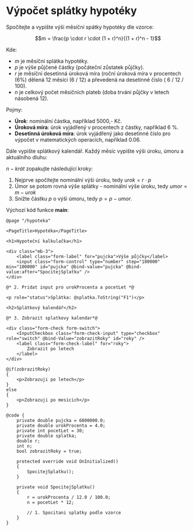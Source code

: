 # Výpočet splátky hypotéky

Spočítejte a vypište výši měsíční spátky hypotéky dle vzorce:

$$m = \frac{p \cdot r \cdot (1 + r)^n}{(1 + r)^n - 1}$$

Kde:
- *m* je měsíční splátka hypotéky.
- *p* je výše půjčené částky (počáteční zůstatek půjčky).
- *r* je měsíční desetinná úroková míra (roční úroková míra v procentech (6%) dělená 12 měsíci (6 / 12) a převedená na desetinné číslo ( 6 / 12 / 100).
- *n* je celkový počet měsíčních plateb (doba trvání půjčky v letech násobená 12).

Pojmy:
- **Úrok**: nominální částka, například 5000,- Kč.
- **Úroková míra**:  úrok vyjádřený v procentech z částky, například 6 %.
- **Desetinná úroková míra**: úrok vyjádřený jako desetinné číslo pro výpočet v matematických operacích, například 0.06.

Dále vypište splátkový kalendář. Každý měsíc vypište výši úroku, úmoru a aktuálního dluhu:

$n-krát$ zopakujte následující kroky:
1) Nejprve spočítejte nominální výši úroku, tedy $urok = r \cdot p$
2) Úmor se potom rovná výše splátky - nominální výše úroku, tedy $umor = m - urok$
3) Snižte částku *p* o výši úmoru, tedy $p = p - umor$.
   
Výchozí kód funkce **main**:

```razor
@page "/hypoteka"

<PageTitle>Hypotéka</PageTitle>

<h1>Hypoteční kalkulačka</h1>

<div class="mb-3">
    <label class="form-label" for="pujcka">Výše půjčky</label>
    <input class="form-control" type="number" step="100000" min="100000" id="pujcka" @bind-value="pujcka" @bind-value:after="SpocitejSplatku" />
</div>

@* 2. Pridat input pro urokProcenta a pocetLet *@

<p role="status">Splátka: @splatka.ToString("F1")</p>

<h2>Splátkový kalendář</h2>

@* 3. Zobrazit splatkovy kalendar*@

<div class="form-check form-switch">
    <InputCheckbox class="form-check-input" type="checkbox" role="switch" @bind-Value="zobrazitRoky" id="roky" />
    <label class="form-check-label" for="roky">
        Zobrazit po letech
    </label>
</div>

@if(zobrazitRoky)
{
    <p>Zobrazuji po letech</p>
}
else
{
    <p>Zobrazuji po mesicich</p>
}

@code {
    private double pujcka = 6000000.0;
    private double urokProcenta = 4.0;
    private int pocetLet = 30;
    private double splatka;
    double r;
    int n;
    bool zobrazitRoky = true;

    protected override void OnInitialized()
    {
        SpocitejSplatku();
    }

    private void SpocitejSplatku()
    {
        r = urokProcenta / 12.0 / 100.0;
        n = pocetLet * 12;

        // 1. Spocitani splatky podle vzorce
    }
}
```
